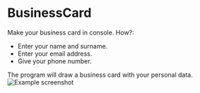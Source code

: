 # BusinessCard
Make your business card in console.
How?:
- Enter your name and surname.
- Enter your email address.
- Give your phone number.

The program will draw a business card with your personal data.
![Example screenshot](./img/1.png)
